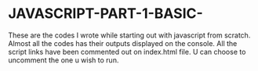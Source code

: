 # JAVASCRIPT-PART-1-BASIC-
These are the codes I wrote while starting out with javascript from scratch. Almost all the codes has their outputs displayed on the console. All the script links have been commented out on index.html file. U can choose to uncomment the one u wish to run.
